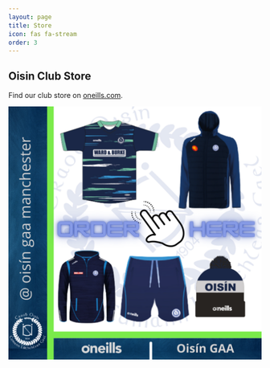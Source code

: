 ```yaml
---
layout: page
title: Store
icon: fas fa-stream
order: 3
---
```


## Oisin Club Store

Find our club store on [oneills.com](https://www.oneills.com/uk_en/shop-by-team/gaa/united-kingdom/oisin-clg.html).

[![shop-image](/assets/img/shop.png)](https://forms.office.com/e/Pbyepej04S)
